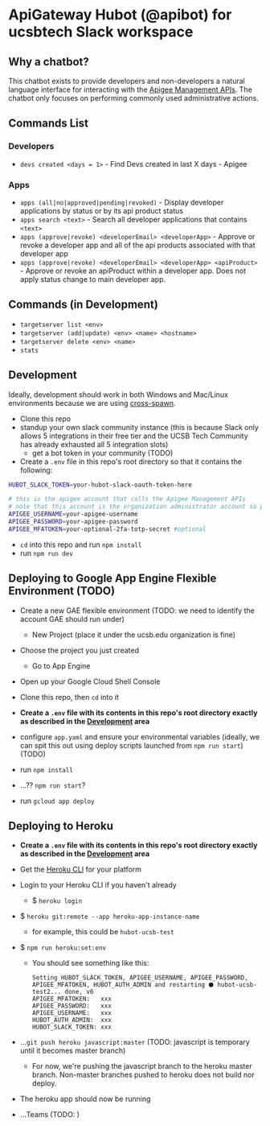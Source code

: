 # ApiGateway Hubot (@apibot) for ucsbtech Slack workspace

## Why a chatbot?

This chatbot exists to provide developers and non-developers a natural language interface for interacting with the [Apigee Management APIs](https://apidocs.apigee.com/api-reference/content/introduction).  The chatbot only focuses on performing commonly used administrative actions.

## Commands List

### Developers
* `devs created <days = 1>` - Find Devs created in last X days - Apigee

### Apps
* `apps (all|no|approved|pending|revoked)` - Display developer applications by status or by its api product status
* `apps search <text>` - Search all developer applications that contains `<text>`
* `apps (approve|revoke) <developerEmail> <developerApp>` - Approve or revoke a developer app and all of the api products associated with that developer app
* `apps (approve|revoke) <developerEmail> <developerApp> <apiProduct>` - Approve or revoke an apiProduct within a developer app.  Does not apply status change to main developer app.

## Commands (in Development)
* `targetserver list <env>`
* `targetserver (add|update) <env> <name> <hostname>`
* `targetserver delete <env> <name>`
* `stats`

## Development

Ideally, development should work in both Windows and Mac/Linux environments because we are using [cross-spawn](https://www.npmjs.com/package/cross-spawn).

* Clone this repo
* standup your own slack community instance (this is because Slack only allows 5 integrations in their free tier and the UCSB Tech Community has already exhausted all 5 integration slots)
  * get a bot token in your community (TODO)
* Create a `.env` file in this repo's root directory so that it contains the following:
```sh
HUBOT_SLACK_TOKEN=your-hubot-slack-oauth-token-here

# this is the apigee account that calls the Apigee Management APIs
# note that this account is the organization administrator account so please be responsible in securing these credentials
APIGEE_USERNAME=your-apigee-username
APIGEE_PASSWORD=your-apigee-password 
APIGEE_MFATOKEN=your-optional-2fa-totp-secret #optional
```
* `cd` into this repo and run `npm install`
* run `npm run dev`



## Deploying to Google App Engine Flexible Environment (TODO)

* Create a new GAE flexible environment (TODO: we need to identify the account GAE should run under)
  * New Project (place it under the ucsb.edu organization is fine)
* Choose the project you just created
  * Go to App Engine
* Open up your Google Cloud Shell Console
* Clone this repo, then `cd` into it

* **Create a `.env` file with its contents in this repo's root directory exactly as described in the [Development](#Development) area**

* configure `app.yaml` and ensure your environmental variables (ideally, we can spit this out using deploy scripts launched from `npm run start`) (TODO)


* run `npm install`
* ...??  `npm run start`?
* run `gcloud app deploy`



## Deploying to Heroku

* **Create a `.env` file with its contents in this repo's root directory exactly as described in the [Development](#Development) area**
* Get the [Heroku CLI](https://devcenter.heroku.com/articles/heroku-cli) for your platform
* Login to your Heroku CLI if you haven't already
  * $ `heroku login`
* $ `heroku git:remote --app heroku-app-instance-name`
  * for example, this could be `hubot-ucsb-test`
* $ `npm run heroku:set:env`
  * You should see something like this:
    ```
    Setting HUBOT_SLACK_TOKEN, APIGEE_USERNAME, APIGEE_PASSWORD, APIGEE_MFATOKEN, HUBOT_AUTH_ADMIN and restarting ⬢ hubot-ucsb-test2... done, v6
    APIGEE_MFATOKEN:   xxx
    APIGEE_PASSWORD:   xxx
    APIGEE_USERNAME:   xxx
    HUBOT_AUTH_ADMIN:  xxx
    HUBOT_SLACK_TOKEN: xxx
    ```

* ...`git push heroku javascript:master` (TODO: javascript is temporary until it becomes master branch)
  * For now, we're pushing the javascript branch to the heroku master branch.  Non-master branches pushed to heroku does not build nor deploy.
* The heroku app should now be running
* ...Teams (TODO: )